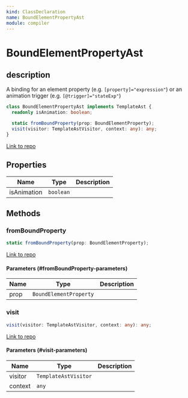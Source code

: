 ```yaml
---
kind: ClassDeclaration
name: BoundElementPropertyAst
module: compiler
---
```


# BoundElementPropertyAst

## description

A binding for an element property (e.g. `[property]="expression"`) or an animation trigger (e.g.
`[@trigger]="stateExp"`)

```ts
class BoundElementPropertyAst implements TemplateAst {
  readonly isAnimation: boolean;

  static fromBoundProperty(prop: BoundElementProperty);
  visit(visitor: TemplateAstVisitor, context: any): any;
}
```

[Link to repo](https://github.com/timdeschryver/angular/blob/master/packages/compiler/src/template_parser/template_ast.ts#L91-L110)

## Properties

| Name        | Type      | Description |
| ----------- | --------- | ----------- |
| isAnimation | `boolean` |             |

## Methods

### fromBoundProperty

```ts
static fromBoundProperty(prop: BoundElementProperty);
```

[Link to repo](https://github.com/timdeschryver/angular/blob/master/packages/compiler/src/template_parser/template_ast.ts#L101-L105)

#### Parameters (#fromBoundProperty-parameters)

| Name | Type                   | Description |
| ---- | ---------------------- | ----------- |
| prop | `BoundElementProperty` |             |

### visit

```ts
visit(visitor: TemplateAstVisitor, context: any): any;
```

[Link to repo](https://github.com/timdeschryver/angular/blob/master/packages/compiler/src/template_parser/template_ast.ts#L107-L109)

#### Parameters (#visit-parameters)

| Name    | Type                 | Description |
| ------- | -------------------- | ----------- |
| visitor | `TemplateAstVisitor` |             |
| context | `any`                |             |
